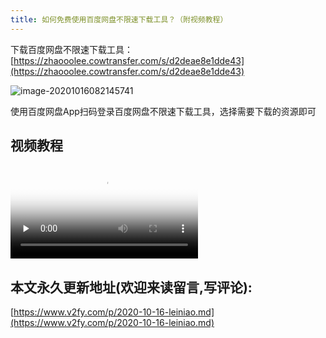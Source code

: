 ```yaml
---
title: 如何免费使用百度网盘不限速下载工具？（附视频教程）
---
```



下载百度网盘不限速下载工具：[https://zhaooolee.cowtransfer.com/s/d2deae8e1dde43](https://zhaooolee.cowtransfer.com/s/d2deae8e1dde43)


![image-20201016082145741](https://www.v2fy.com/asset/0i/jikemiji/jikemiji-md/2020-10-16-leiniao.assets/image-20201016082145741.png)

使用百度网盘App扫码登录百度网盘不限速下载工具，选择需要下载的资源即可


## 视频教程

<video id="video" controls="" preload="none" poster="https://www.v2fy.com/asset/0i/jikemiji/jikemiji-md/2020-10-16-leiniao.assets/image-20201016082145741.png">
<source id="mp4" src="https://www.v2fy.com/asset/0i/jikemiji/jikemiji-md/2020-10-16-leiniao.assets/baidu.mp4" type="video/mp4">
</video>

## 本文永久更新地址(欢迎来读留言,写评论):

[https://www.v2fy.com/p/2020-10-16-leiniao.md](https://www.v2fy.com/p/2020-10-16-leiniao.md)
